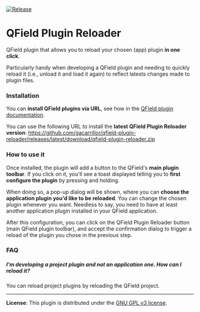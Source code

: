 [![Release](https://img.shields.io/github/v/release/gacarrillor/qfield-plugin-reloader.svg)](https://github.com/gacarrillor/qfield-plugin-reloader/releases)



# QField Plugin Reloader

QField plugin that allows you to reload your chosen (app) plugin **in one click**.

Particularly handy when developing a QField plugin and needing to quickly reload it (i.e., unload it and load it again) to reflect latests changes made to plugin files.



### Installation

You can **install QField plugins via URL**, see how in the [QField plugin documentation](https://docs.qfield.org/how-to/plugins/#application-plugins).

You can use the following URL to install the **latest QField Plugin Reloader version**: https://github.com/gacarrillor/qfield-plugin-reloader/releases/latest/download/qfield-plugin-reloader.zip



### How to use it

Once installed, the plugin will add a button to the QField's **main plugin toolbar**. If you click on it, you'll see a toast displayed telling you to **first configure the plugin** by pressing and holding.

When doing so, a pop-up dialog will be shown, where you can **choose the application plugin you'd like to be reloaded**. You can change the chosen plugin whenever you want. Needless to say, you need to have at least another application plugin installed in your QField application.

After this configuration, you can click on the QField Plugin Reloader button (main QField plugin toolbar), and accept the confirmation dialog to trigger a reload of the plugin you chose in the previous step.



### FAQ

##### I'm developing a *project* plugin and not an *application* one. How can I reload it?

You can reload project plugins by reloading the QField project.



---------------------

**License**: This plugin is distributed under the [GNU GPL v3 license](https://github.com/gacarrillor/qfield-plugin-reloader/blob/main/LICENSE).
